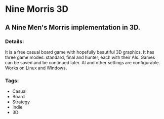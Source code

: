 # Nine Morris 3D

## A Nine Men's Morris implementation in 3D.

### Details:
It is a free casual board game with hopefully beautiful 3D graphics. It has three game modes: standard, final and hunter, each with their AIs. Games can be saved and be continued later. AI and other settings are configurable. Works on Linux and Windows.

### Tags:
- Casual
- Board
- Strategy
- Indie
- 3D
